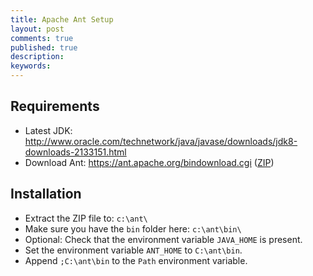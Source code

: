 ```yaml
---
title: Apache Ant Setup
layout: post
comments: true
published: true
description: 
keywords: 
---
```


## Requirements

* Latest JDK: <http://www.oracle.com/technetwork/java/javase/downloads/jdk8-downloads-2133151.html>
* Download Ant: <https://ant.apache.org/bindownload.cgi> ([ZIP](http://www.pirbot.com/mirrors/apache//ant/binaries/apache-ant-1.10.1-bin.zip))

## Installation

* Extract the ZIP file to: `c:\ant\`
* Make sure you have the `bin` folder here: `c:\ant\bin\`
* Optional: Check that the environment variable `JAVA_HOME` is present.
* Set the environment variable `ANT_HOME` to `C:\ant\bin`.
* Append `;C:\ant\bin` to the `Path` environment variable.
